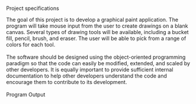 #
Project specifications
<div>The goal of this project is to develop a graphical paint application. The program will take mouse input from the user to create drawings on a blank canvas. Several types of drawing tools will be available, including a bucket fill, pencil, brush, and eraser. The user will be able to pick from a range of colors for each tool.<div>
<br>
<dvi>The software should be designed using the object-oriented programming paradigm so that the code can easily be modified, extended, and scaled by other developers. It is equally important to provide sufficient internal documentation to help other developers understand the code and encourage them to contribute to its development.<div>

<br>
<div> Program Output<div>

